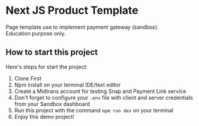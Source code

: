 # Next JS Product Template

Page template use to implement payment gateway (sandbox).  
Education purpose only.

## How to start this project

Here's steps for start the project:

1. Clone First
2. Npm install on your terminal IDE/text editor
3. Create a Midtrans account for testing Snap and Payment Link service
4. Don't forget to configure your `.env` file with client and server credentials from your Sandbox dashboard
5. Run this project with the command `npm run dev` on your terminal
6. Enjoy this demo project!

